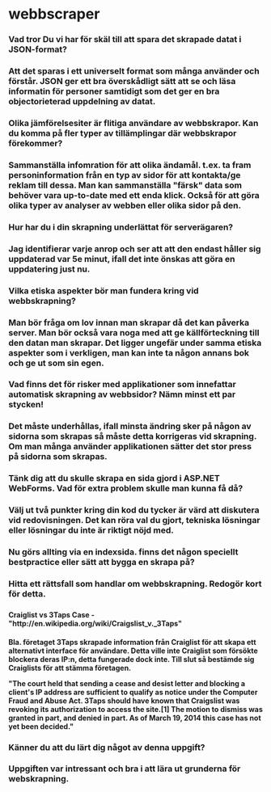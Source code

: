 webbscraper
===========
<h3>Vad tror Du vi har för skäl till att spara det skrapade datat i JSON-format?<h3/>
<p>Att det sparas i ett universelt format som många använder och förstår. JSON ger ett bra överskådligt sätt att se och läsa informatin för personer
samtidigt som det ger en bra objectorieterad uppdelning av datat.
<p/>

<h3>Olika jämförelsesiter är flitiga användare av webbskrapor. Kan du komma på fler typer av tillämplingar där webbskrapor förekommer?<h3/>
<p>Sammanställa infomration för att olika ändamål. t.ex. ta fram personinformation från en typ av sidor för att kontakta/ge reklam till dessa. Man kan sammanställa "färsk" data som behöver vara up-to-date med ett enda klick.
Också för att göra olika typer av analyser av webben eller olika sidor på den.
<p/>

<h3>Hur har du i din skrapning underlättat för serverägaren?<h3/>
<p>Jag identifierar varje anrop och ser att att den endast håller sig uppdaterad var 5e minut, ifall det inte önskas att göra en uppdatering just nu.
<p/>

<h3>Vilka etiska aspekter bör man fundera kring vid webbskrapning?<h3/>
<p>Man bör fråga om lov innan man skrapar då det kan påverka server. Man bör också vara noga med att ge källförteckning till den datan man skrapar.
Det ligger ungefär under samma etiska aspekter som i verkligen, man kan inte ta någon annans bok och ge ut som sin egen.
<p/>

<h3>Vad finns det för risker med applikationer som innefattar automatisk skrapning av webbsidor? Nämn minst ett par stycken!<h3/>
<p>Det måste underhållas, ifall minsta ändring sker på någon av sidorna som skrapas så måste detta korrigeras vid skrapning. Om man många använder applikationen sätter det stor press på sidorna som skrapas. 
<p/>

<h3>Tänk dig att du skulle skrapa en sida gjord i ASP.NET WebForms. Vad för extra problem skulle man kunna få då?<h3/>
<p>
<p/>

<h3>Välj ut två punkter kring din kod du tycker är värd att diskutera vid redovisningen. Det kan röra val du gjort, tekniska lösningar eller lösningar du inte är riktigt nöjd med.<h3/>
<p>Nu görs allting via en indexsida. finns det någon speciellt bestpractice eller sätt att bygga en skrapa på?

<p/>

<h3>Hitta ett rättsfall som handlar om webbskrapning. Redogör kort för detta.<h3/>
<h4>  Craiglist vs 3Taps Case - "http://en.wikipedia.org/wiki/Craigslist_v._3Taps"<h4/>
<p> Bla. företaget 3Taps skrapade information från Craiglist för att skapa ett alternativt interface för användare.
Detta ville inte Craiglist som försökte blockera deras IP:n, detta fungerade dock inte. 
Till slut så bestämde sig Craiglists för att stämma företagen.<p/>
  
 <p> "The court held that sending a cease and desist letter and blocking a client's IP address are sufficient to   qualify   as notice under the Computer Fraud and Abuse Act. 3Taps should have known that Craigslist was revoking its authorization to access the site.[1] The motion to dismiss was granted in part, and denied in part. As of March 19, 2014 this case has not yet been decided."
<p/>


<h3>Känner du att du lärt dig något av denna uppgift?<h3/>
<p>Uppgiften var intressant och bra i att lära ut grunderna för webskrapning.
<p/>
